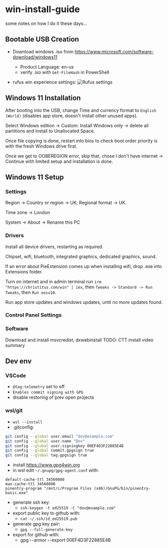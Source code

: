 # win-install-guide

some notes on how I do it these days...

## Bootable USB Creation

- Download windows .iso from <https://www.microsoft.com/software-download/windows11>

  - Product Language: en-us
  - verify .iso with `Get-FileHash` in PowerShell

- rufus win experience settings:
  ![Rufus settings](https://github.com/DovLozys/win-install-guide/assets/755086/7b13c307-7127-4329-b55b-aae4448c97f9)

## Windows 11 Installation

After booting into the USB, change Time and currency format to `English (World)` (disables app store, doesn't install other unused apps).

Select Windows edition -> Custom: Install Windows only -> delete all partitions and install to Unallocated Space.

Once file copying is done, restart into bios to check boot order priority is with the fresh Windows drive first.

Once we get to OOBEREGION error, skip that, chose I don't have internet -> Continue with limited setup and installation is done.

## Windows 11 Setup

### Settings

Region -> Country or region -> UK, Regional format -> UK.

Time zone -> London

System -> About -> Rename this PC

### Drivers

Install all device drivers, restarting as required.

Chipset, wifi, bluetooth, integrated graphics, dedicated graphics, sound.

If an error about PieExtension comes up when installing wifi, drop .exe into Extensions folder.

Turn on internet and in admin terminal run `irm "https://christitus.com/win" | iex`, then `Tweaks -> Standard -> Run Tweaks`, then `Run oosu10`.

Run app store updates and windows updates, until no more updates found.

### Control Panel Settings

### Software

Download and install msvcredist, dxwebinstall
TODO: CTT install video summary

## Dev env

### VSCode

- `@tag:telemetry` set to off
- `Enables commit signing with GPG`
- disable restoring of prev open projects

### wsl/git

- `wsl --install`
- .gitconfig:

```bash
git config --global user.email "dov@example.com"
git config --global user.name "Dov"
git config --global user.signingkey 00EF4D3F22885E4B
git config --global commit.gpgsign true
git config --global tag.gpgsign true
```

- install <https://www.gpg4win.org>
- in wsl edit `~/.gnupg/gpg-agent.conf` with:

```text
default-cache-ttl 34560000
max-cache-ttl 34560000
pinentry-program "/mnt/c/Program Files (x86)/GnuPG/bin/pinentry-basic.exe"
```

- generate ssh key:
  - `ssh-keygen -t ed25519 -C "dov@example.com"`
- export public key to github with:
  - `cat ~/.ssh/id_ed25519.pub`
- generate gpg key pair:
  - `gpg --full-generate-key`
- export for github with:
  - gpg --armor --export 00EF4D3F22885E4B
